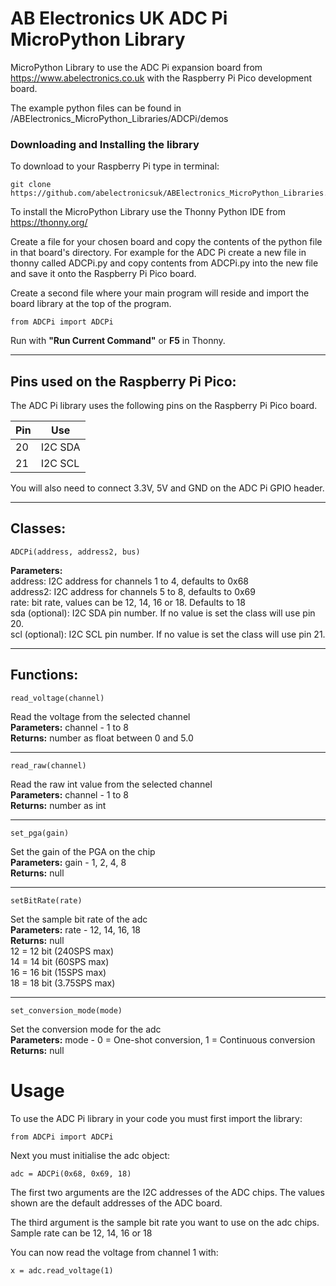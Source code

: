 AB Electronics UK ADC Pi MicroPython Library
=====

MicroPython Library to use the ADC Pi expansion board from https://www.abelectronics.co.uk with the Raspberry Pi Pico development board.

The example python files can be found in /ABElectronics_MicroPython_Libraries/ADCPi/demos  

### Downloading and Installing the library

To download to your Raspberry Pi type in terminal: 

```
git clone https://github.com/abelectronicsuk/ABElectronics_MicroPython_Libraries.git
```

To install the MicroPython Library use the Thonny Python IDE from https://thonny.org/

Create a file for your chosen board and copy the contents of the python file in that board's directory. For example for the ADC Pi create a new file in thonny called ADCPi.py and copy contents from  ADCPi.py into the new file and save it onto the Raspberry Pi Pico board.

Create a second file where your main program will reside and import the board library at the top of the program.  

```
from ADCPi import ADCPi
```

Run with **"Run Current Command"** or **F5** in Thonny.  

---

Pins used on the Raspberry Pi Pico:
----------

The ADC Pi library uses the following pins on the Raspberry Pi Pico board.

| Pin      | Use        |
|----------|------------|
| 20       | I2C SDA    |
| 21       | I2C SCL    |

You will also need to connect 3.3V, 5V and GND on the ADC Pi GPIO header.

---
Classes:
----------  
```
ADCPi(address, address2, bus)
```
**Parameters:**  
address: I2C address for channels 1 to 4, defaults to 0x68  
address2: I2C address for channels 5 to 8, defaults to 0x69  
rate: bit rate, values can be 12, 14, 16 or 18. Defaults to 18  
sda (optional): I2C SDA pin number.  If no value is set the class will use pin 20.  
scl (optional): I2C SCL pin number.  If no value is set the class will use pin 21.  

---
Functions:
----------
```
read_voltage(channel) 
```
Read the voltage from the selected channel  
**Parameters:** channel - 1 to 8  
**Returns:** number as float between 0 and 5.0

---
```
read_raw(channel) 
```
Read the raw int value from the selected channel  
**Parameters:** channel - 1 to 8  
**Returns:** number as int

---
```
set_pga(gain)
```
Set the gain of the PGA on the chip  
**Parameters:** gain -  1, 2, 4, 8  
**Returns:** null

---
```
setBitRate(rate)
```
Set the sample bit rate of the adc  
**Parameters:** rate -  12, 14, 16, 18  
**Returns:** null  
12 = 12 bit (240SPS max)  
14 = 14 bit (60SPS max)  
16 = 16 bit (15SPS max)  
18 = 18 bit (3.75SPS max)  

---
```
set_conversion_mode(mode)
```
Set the conversion mode for the adc  
**Parameters:** mode -  0 = One-shot conversion, 1 = Continuous conversion  
**Returns:** null  


Usage
====

To use the ADC Pi library in your code you must first import the library:
```
from ADCPi import ADCPi
```

Next you must initialise the adc object:
```
adc = ADCPi(0x68, 0x69, 18)
```
The first two arguments are the I2C addresses of the ADC chips. The values shown are the default addresses of the ADC board.  

The third argument is the sample bit rate you want to use on the adc chips. Sample rate can be 12, 14, 16 or 18  

You can now read the voltage from channel 1 with:
```
x = adc.read_voltage(1)
```
